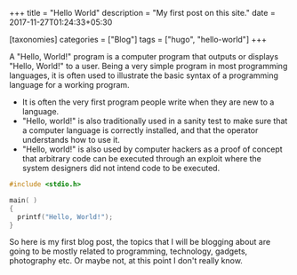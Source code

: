 +++
title = "Hello World"
description = "My first post on this site."
date = 2017-11-27T01:24:33+05:30

[taxonomies]
categories = ["Blog"]
tags = ["hugo", "hello-world"]
+++

A "Hello, World!" program is a computer program that outputs or displays "Hello, World!" to a user. Being a very simple program in most programming languages, it is often used to illustrate the basic syntax of a programming language for a working program.

<!-- more -->

- It is often the very first program people write when they are new to a language.
- "Hello, world!" is also traditionally used in a sanity test to make sure that a computer language is correctly installed, and that the operator understands how to use it.
- "Hello, world!" is also used by computer hackers as a proof of concept that arbitrary code can be executed through an exploit where the system designers did not intend code to be executed.

```c
#include <stdio.h>

main( )
{
  printf("Hello, World!");
}
```

So here is my first blog post, the topics that I will be blogging about are going to be mostly related to programming, technology, gadgets, photography etc. Or maybe not, at this point I don't really know.